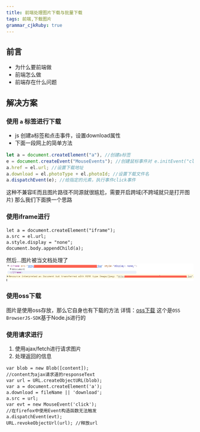 ```yaml
---
title: 前端处理图片下载与批量下载
tags: 前端,下载图片
grammar_cjkRuby: true
---
```



## 前言
- 为什么要前端做
- 前端怎么做
- 前端存在什么问题

## 解决方案

### 使用 ``a`` 标签进行下载
 - js 创建a标签和点击事件，设置download属性
 - 下面一段网上的简单方法

``` js
let a = document.createElement("a"), //创建a标签
e = document.createEvent("MouseEvents"); //创建鼠标事件对 e.initEvent("click", false, false); //初始化事件对象
a.href = el.url; //设置下载地址
a.download = el.photoType + el.photoId; //设置下载文件名
a.dispatchEvent(e); //给指定的元素，执行事件click事件
```
这种不兼容IE而且图片路径不同源就很尴尬，需要开启跨域(不跨域就只是打开图片)
那么我们下面换一个思路

### 使用iframe进行

``` stylus
let a = document.createElement("iframe"); 
a.src = el.url; 
a.style.display = "none";
document.body.appendChild(a);
```
然后...图片被当文档处理了
![enter description here][1]

### 使用oss下载
图片是使用oss存放，那么它自身也有下载的方法
详情：[oss下载][2]
这个是```OSS BrowserJS-SDK```基于Node.js进行的

### 使用请求进行
1. 使用ajax/fetch进行请求图片
2. 处理返回的信息

``` stylus
var blob = new Blob([content]); 
//content为ajax请求道的responseText
var url = URL.createObjectURL(blob);
var a = document.createElement('a');
a.download = fileName || 'download';
a.src = url;
var evt = new MouseEvent('click'); 
//在firefox中使用Event构造函数无法触发
a.dispatchEvent(evt);
URL.revokeObjectUrl(url); //释放url
```


  [1]: ./images/1526270535023.jpg
  [2]: https://www.alibabacloud.com/help/zh/doc-detail/64052.htm?spm=a2c63.p38356.b99.217.71437429jz9Rtk